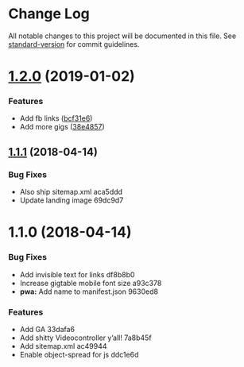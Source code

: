 # Change Log

All notable changes to this project will be documented in this file. See [standard-version](https://github.com/conventional-changelog/standard-version) for commit guidelines.

<a name="1.2.0"></a>
# [1.2.0](https://github.com/klausfischer/redmachete/compare/v1.1.1...v1.2.0) (2019-01-02)


### Features

* Add fb links ([bcf31e6](https://github.com/klausfischer/redmachete/commit/bcf31e6))
* Add more gigs ([38e4857](https://github.com/klausfischer/redmachete/commit/38e4857))



<a name="1.1.1"></a>
## [1.1.1](/compare/v1.1.0...v1.1.1) (2018-04-14)


### Bug Fixes

* Also ship sitemap.xml aca5ddd
* Update landing image 69dc9d7



<a name="1.1.0"></a>
# 1.1.0 (2018-04-14)


### Bug Fixes

* Add invisible text for links df8b8b0
* Increase gigtable mobile font size a93c378
* **pwa:** Add name to manifest.json 9630ed8


### Features

* Add GA 33dafa6
* Add shitty Videocontroller y’all! 7a8b45f
* Add sitemap.xml ac49944
* Enable object-spread for js ddc1e6d
